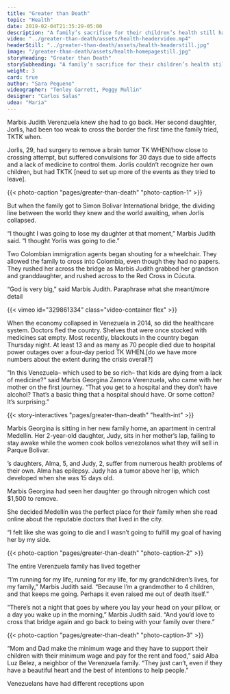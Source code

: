 ```yaml
---
title: "Greater than Death"
topic: "Health"
date: 2019-02-04T21:35:29-05:00
description: "A family’s sacrifice for their children’s health still has roadblocks."
video: "../greater-than-death/assets/health-headervideo.mp4"
headerStill: "../greater-than-death/assets/health-headerstill.jpg"
image: "/greater-than-death/assets/health-homepagestill.jpg"
storyHeading: "Greater than Death"
storySubheading: "A family’s sacrifice for their children’s health still has roadblocks."
weight: 3
card: true
author: "Sara Pequeno"
videographer: "Tenley Garrett, Peggy Mullin"
designer: "Carlos Salas"
udea: "Maria"
---
```


Marbis Judith Verenzuela knew she had to go back. Her second daughter, Jorlis, had been too weak to cross the border the first time the family tried, TKTK when.

Jorlis, 29, had surgery to remove a brain tumor TK WHEN/how close to crossing attempt, but suffered convulsions for 30 days due to side affects and a lack of  medicine to control them. Jorlis couldn’t recognize her own children, but had TKTK [need to set up more of the events as they tried to leave].

{{< photo-caption "pages/greater-than-death" "photo-caption-1" >}}

But when the family  got to Simon Bolivar International bridge, the dividing line between the world they knew and the world awaiting, when Jorlis collapsed.

“I thought I was going to lose my daughter at that moment,” Marbis Judith said. “I thought Yorlis was going to die.”

Two Colombian immigration agents began shouting for a wheelchair. They allowed the family to cross into Colombia, even though they had no papers. They rushed her across the bridge as Marbis Judith grabbed her grandson and granddaughter, and rushed across to the Red Cross in Cúcuta.

“God is very big,” said Marbis Judith. Paraphrase what she meant/more detail

<div id="video-top"></div>

<!-- Health and saftey video go here -->
{{< vimeo id="329861334" class="video-container flex" >}}

When the economy collapsed in Venezuela in 2014, so did the healthcare system. Doctors fled the country. Shelves that were once stocked with medicines sat empty. Most recently, blackouts in the country began Thursday night. At least 13 and as many as 70 people died due to hospital power outages over a four-day period TK WHEN.[do we have more numbers about the extent during the crisis overall?]

“In this Venezuela– which used to be so rich– that kids are dying from a lack of medicine?” said Marbis Georgina Zamora Verenzuela, who came with her mother on the first journey. “That you get to a hospital and they don’t have alcohol? That’s a basic thing that a hospital should have. Or some cotton? It’s surprising.”

{{< story-interactives "pages/greater-than-death" "health-int" >}}

Marbis Georgina is sitting in her new family home, an apartment in central Medellín. Her 2-year-old daughter, Judy, sits in her mother’s lap, failing to stay awake while the women cook bollos venezolanos what they will sell in Parque Bolivar.

’s daughters, Alma, 5, and Judy, 2, suffer from numerous health problems of their own. Alma has epilepsy. Judy has a tumor above her lip, which developed when she was 15 days old.

Marbis Georgina had seen her daughter go through nitrogen which cost $1,500 to remove.

She decided Medellín was the perfect place for their family when she read online about the reputable doctors that lived in the city.

“I felt like she was going to die and I wasn’t going to fulfill my goal of having her by my side.

{{< photo-caption "pages/greater-than-death" "photo-caption-2" >}}

The entire Verenzuela family has lived together

“I’m running for my life, running for my life, for my grandchildren’s lives, for my family,” Marbis Judith said. “Because I’m a grandmother to 4 children, and that keeps me going. Perhaps it even raised me out of death itself.”

“There’s not a night that goes by where you lay your head on your pillow, or a day you wake up in the morning,” Marbis Judith said. “And you’d love to cross that bridge again and go back to being with your family over there.”

{{< photo-caption "pages/greater-than-death" "photo-caption-3" >}}

“Mom and Dad make the minimum wage and they have to support their children with their minimum wage and pay for the rent and food,” said Alba Luz Belez, a neighbor of the Verenzuela family. “They just can’t, even if they have a beautiful heart and the best of intentions to help people.”

Venezuelans have had different receptions upon
